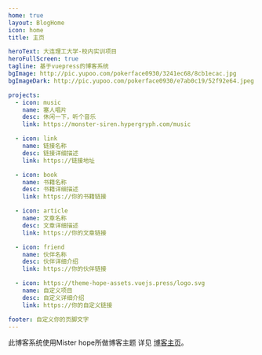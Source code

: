 ```yaml
---
home: true
layout: BlogHome
icon: home
title: 主页

heroText: 大连理工大学-校内实训项目
heroFullScreen: true
tagline: 基于vuepress的博客系统
bgImage: http://pic.yupoo.com/pokerface0930/3241ec68/8cb1ecac.jpg
bgImageDark: http://pic.yupoo.com/pokerface0930/e7ab0c19/52f92e64.jpeg

projects:
  - icon: music
    name: 塞人唱片
    desc: 休闲一下，听个音乐
    link: https://monster-siren.hypergryph.com/music

  - icon: link
    name: 链接名称
    desc: 链接详细描述
    link: https://链接地址

  - icon: book
    name: 书籍名称
    desc: 书籍详细描述
    link: https://你的书籍链接

  - icon: article
    name: 文章名称
    desc: 文章详细描述
    link: https://你的文章链接

  - icon: friend
    name: 伙伴名称
    desc: 伙伴详细介绍
    link: https://你的伙伴链接

  - icon: https://theme-hope-assets.vuejs.press/logo.svg
    name: 自定义项目
    desc: 自定义详细介绍
    link: https://你的自定义链接

footer: 自定义你的页脚文字
---
```

此博客系统使用Mister hope所做博客主题
详见 [博客主页](https://theme-hope.vuejs.press/zh/guide/blog/home/)。
